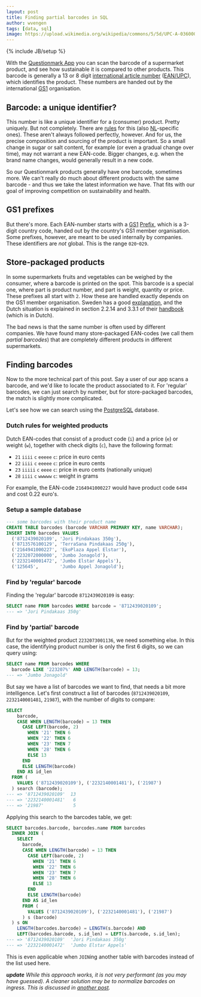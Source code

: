 ```yaml
---
layout: post
title: Finding partial barcodes in SQL
author: wvengen
tags: [data, sql]
image: https://upload.wikimedia.org/wikipedia/commons/5/5d/UPC-A-036000291452.png
---
```

{% include JB/setup %}

With the [Questionmark App](http://www.thequestionmark.org/download) you can scan the barcode of a supermarket product,
and see how sustainable it is compared to other products. This barcode is generally a 13 or 8 digit 
[international article number](https://en.wikipedia.org/wiki/International_Article_Number)
([EAN/UPC](http://www.gs1.org/barcodes/ean-upc)), which identifies the product. These numbers are handed out by
the international [GS1](http://www.gs1.org/) organisation.

## Barcode: a unique identifier?

This number is like a unique identifier for a (consumer) product. Pretty uniquely. But not completely.
There are [rules](http://www.gs1.org/1/gtinrules) for this
(also [NL](https://www.gs1.nl/aan-de-slag/gs1-barcodes/toekennen-nieuwe-gtin)-specific ones). These aren't
always followed perfectly, however. And for us, the precise composition and sourcing of the product is
important. So a small change in sugar or salt content, for example (or even a gradual change over time),
may not warrant a new EAN-code. Bigger changes, e.g. when the brand name changes, would generally result
in a new code.

So our Questionmark products generally have one barcode, sometimes more. We can't really do much about different
products with the same barcode - and thus we take the latest information we have.
That fits with our goal of improving competition on sustainability and health.

## GS1 prefixes

But there's more. Each EAN-number starts with a [GS1](http://www.gs1.org/company-prefix) [Prefix](https://en.wikipedia.org/wiki/List_of_GS1_country_codes),
which is a 3-digit country code, handed out by the country's GS1 member organisation. Some prefixes, however,
are meant to be used internally by companies. These identifiers are _not_ global. This is the range `020`-`029`.

## Store-packaged products

In some supermarkets fruits and vegetables can be weighed by the consumer, where a barcode is printed on
the spot. This barcode is a special one, where part is product number, and part is weight, quantity or
price. These prefixes all start with `2`. How these are handled exactly depends on the GS1 member organisation.
Sweden has a good [explanation](http://www.gs1.se/en/GS1-in-practice/Items-with-variable-weight), and the
Dutch situation is explained in section 2.2.14 and 3.3.1 of their [handbook](http://images.gs1.nl/pdf/handboekupdate2010.pdf)
(which is in Dutch).

The bad news is that the same number is often used by different companies. We have found many store-packaged
EAN-codes (we call them _partial barcodes_) that are completely different products in different supermarkets.

## Finding barcodes

Now to the more technical part of this post. Say a user of our app scans a barcode, and we'd like to locate
the product associated to it. For 'regular' barcodes, we can just search by number, but for store-packaged
barcodes, the match is slightly more complicated.

Let's see how we can search using the [PostgreSQL](http://www.postgresql.org/) database.

### Dutch rules for weighted products

Dutch EAN-codes that consist of a product code (`i`) and a price (`e`) or weight (`w`), together
with check digits (`c`), have the following format:

* `21` `iiii` `c` `eeeee` `c`: price in euro cents
* `22` `iiii` `c` `eeeee` `c`: price in euro cents
* `23` `iiiii` `c` `eeee` `c`: price in euro cents (nationally unique)
* `28` `iiii` `c` `wwwww` `c`: weight in grams

For example, the EAN-code `2164941000227` would have product code `6494` and cost 0.22 euro's.

### Setup a sample database

```sql
--- some barcodes with their product name
CREATE TABLE barcodes (barcode VARCHAR PRIMARY KEY, name VARCHAR);
INSERT INTO barcodes VALUES
  ('8712439020109', 'Jori Pindakaas 350g'),
  ('8713576100129', 'TerraSana Pindakaas 250g'),
  ('2164941000227', 'EkoPlaza Appel Elstar'),
  ('2232072000000', 'Jumbo Jonagold'),
  ('2232140001472', 'Jumbo Elstar Appels'),
  ('125645',        'Jumbo Appel Jonagold');
```

### Find by 'regular' barcode

Finding the 'regular' barcode `8712439020109` is easy:

```sql
SELECT name FROM barcodes WHERE barcode = '8712439020109';
--- => 'Jori Pindakaas 350g'
```

### Find by 'partial' barcode

But for the weighted product `2232073001136`, we need something else. In this case, the
identifying product number is only the first 6 digits, so we can query using:

```sql
SELECT name FROM barcodes WHERE
  barcode LIKE '223207%' AND LENGTH(barcode) = 13;
--- => 'Jumbo Jonagold'
```

But say we have a list of barcodes we want to find, that needs a bit more intelligence. Let's
first construct a list of barcodes (`8712439020109`, `2232140001481`, `21987`), with the number of digits to compare:

```sql
SELECT
    barcode,
    CASE WHEN LENGTH(barcode) = 13 THEN
      CASE LEFT(barcode, 2)
        WHEN '21' THEN 6
        WHEN '22' THEN 6
        WHEN '23' THEN 7
        WHEN '28' THEN 6
        ELSE 13
      END
      ELSE LENGTH(barcode)
    END AS id_len
  FROM (
    VALUES ('8712439020109'), ('2232140001481'), ('21987')
  ) search (barcode);
--- => '8712439020109'  13
--- => '2232140001481'   6
--- => '21987'           5
```

Applying this search to the barcodes table, we get:

```sql
SELECT barcodes.barcode, barcodes.name FROM barcodes
  INNER JOIN (
    SELECT
      barcode, 
      CASE WHEN LENGTH(barcode) = 13 THEN
        CASE LEFT(barcode, 2)
          WHEN '21' THEN 6
          WHEN '22' THEN 6
          WHEN '23' THEN 7
          WHEN '28' THEN 6
          ELSE 13
        END
        ELSE LENGTH(barcode)
      END AS id_len
      FROM (
        VALUES ('8712439020109'), ('2232140001481'), ('21987')
      ) s (barcode)
  ) s ON
    LENGTH(barcodes.barcode) = LENGTH(s.barcode) AND
    LEFT(barcodes.barcode, s.id_len) = LEFT(s.barcode, s.id_len);
--- => '8712439020109'  'Jori Pindakaas 350g'
--- => '2232140001472'  'Jumbo Elstar Appels'
```

This is even applicable when `JOIN`ing another table with barcodes instead of the list used here.

_**update** While this approach works, it is not very performant (as you may have guessed). A cleaner
solution may be to normalize barcodes on ingress. This is discussed in [another post](/2017/02/13/storing-barcodes)._

